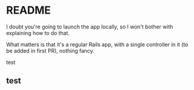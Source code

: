 # README

I doubt you're going to launch the app locally, so I won't bother with explaining how to do that.

What matters is that it's a regular Rails app, with a single controller in it (to be added in first PR), nothing fancy.


test

## test